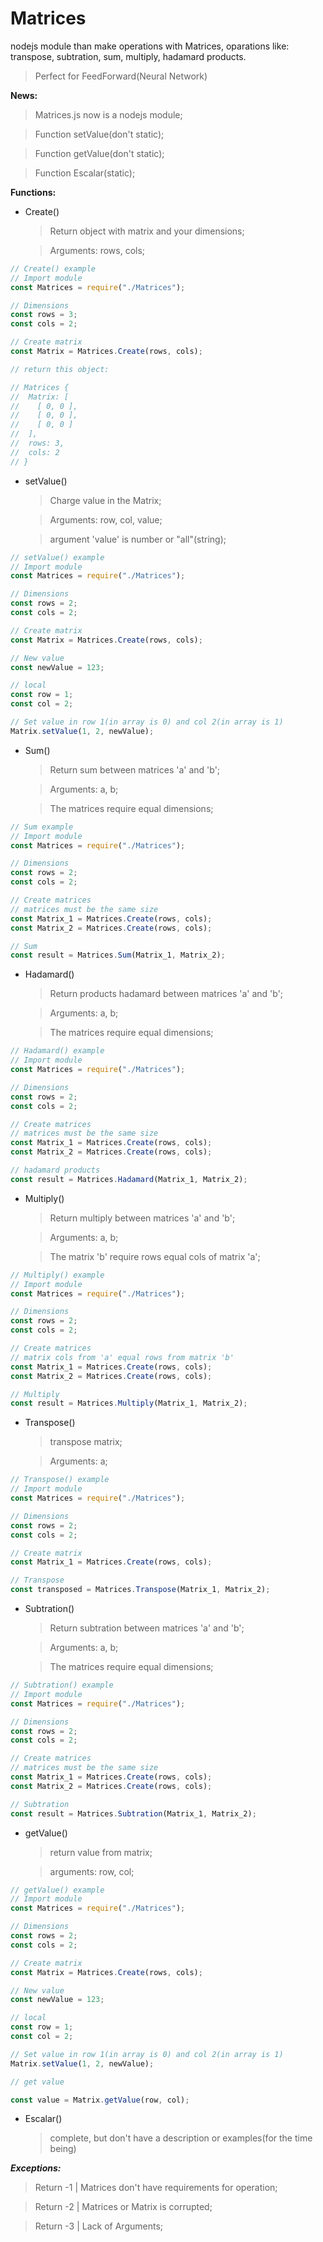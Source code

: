 # Matrices
nodejs module than make operations with Matrices, oparations like: transpose, subtration, sum, multiply, hadamard products.
>Perfect for FeedForward(Neural Network)

**News:**
  >Matrices.js now is a nodejs module;

  > Function setValue(don't static);
  
  > Function getValue(don't static);

  > Function Escalar(static);

**Functions:**

* Create()
  >Return object with matrix and your dimensions;
  
  >Arguments: rows, cols;
```js
// Create() example
// Import module
const Matrices = require("./Matrices");

// Dimensions
const rows = 3;
const cols = 2;

// Create matrix
const Matrix = Matrices.Create(rows, cols);

// return this object:

// Matrices {
//  Matrix: [ 
//    [ 0, 0 ],
//    [ 0, 0 ],
//    [ 0, 0 ] 
//  ],
//  rows: 3,
//  cols: 2
// }

```
* setValue()
  >Charge value in the Matrix;

  >Arguments: row, col, value;

  >argument 'value' is number or "all"(string);
```js
// setValue() example
// Import module
const Matrices = require("./Matrices");

// Dimensions
const rows = 2;
const cols = 2;

// Create matrix
const Matrix = Matrices.Create(rows, cols);

// New value
const newValue = 123;

// local
const row = 1;
const col = 2;

// Set value in row 1(in array is 0) and col 2(in array is 1)
Matrix.setValue(1, 2, newValue);

```
* Sum()
  >Return sum between matrices 'a' and 'b';
  
  >Arguments: a, b;
  
  >The matrices require equal dimensions;
```js
// Sum example
// Import module
const Matrices = require("./Matrices");

// Dimensions
const rows = 2;
const cols = 2;

// Create matrices
// matrices must be the same size
const Matrix_1 = Matrices.Create(rows, cols);
const Matrix_2 = Matrices.Create(rows, cols);

// Sum
const result = Matrices.Sum(Matrix_1, Matrix_2);

```
* Hadamard()
  >Return products hadamard between matrices 'a' and 'b';
  
  >Arguments: a, b;
  
  >The matrices require equal dimensions;
```js
// Hadamard() example
// Import module
const Matrices = require("./Matrices");

// Dimensions
const rows = 2;
const cols = 2;

// Create matrices
// matrices must be the same size
const Matrix_1 = Matrices.Create(rows, cols);
const Matrix_2 = Matrices.Create(rows, cols);

// hadamard products
const result = Matrices.Hadamard(Matrix_1, Matrix_2);

```
* Multiply()
  >Return multiply between matrices 'a' and 'b';
  
  >Arguments: a, b;

  >The matrix 'b' require rows equal cols of matrix 'a';
```js
// Multiply() example
// Import module
const Matrices = require("./Matrices");

// Dimensions
const rows = 2;
const cols = 2;

// Create matrices
// matrix cols from 'a' equal rows from matrix 'b'
const Matrix_1 = Matrices.Create(rows, cols);
const Matrix_2 = Matrices.Create(rows, cols);

// Multiply
const result = Matrices.Multiply(Matrix_1, Matrix_2);

```
* Transpose()
  >transpose matrix;
  
  >Arguments: a;
```js
// Transpose() example
// Import module
const Matrices = require("./Matrices");

// Dimensions
const rows = 2;
const cols = 2;

// Create matrix
const Matrix_1 = Matrices.Create(rows, cols);

// Transpose
const transposed = Matrices.Transpose(Matrix_1, Matrix_2);

```
* Subtration()
  >Return subtration between matrices 'a' and 'b';
  
  >Arguments: a, b;
  
  >The matrices require equal dimensions;
```js
// Subtration() example
// Import module
const Matrices = require("./Matrices");

// Dimensions
const rows = 2;
const cols = 2;

// Create matrices
// matrices must be the same size
const Matrix_1 = Matrices.Create(rows, cols);
const Matrix_2 = Matrices.Create(rows, cols);

// Subtration
const result = Matrices.Subtration(Matrix_1, Matrix_2);

```
* getValue()
  > return value from matrix;

  > arguments: row, col;
```js
// getValue() example
// Import module
const Matrices = require("./Matrices");

// Dimensions
const rows = 2;
const cols = 2;

// Create matrix
const Matrix = Matrices.Create(rows, cols);

// New value
const newValue = 123;

// local
const row = 1;
const col = 2;

// Set value in row 1(in array is 0) and col 2(in array is 1)
Matrix.setValue(1, 2, newValue);

// get value

const value = Matrix.getValue(row, col);

```
* Escalar()
  >complete, but don't have a description or examples(for the time being)

***Exceptions:***

  >Return -1 | Matrices don't have requirements for operation;

  >Return -2 | Matrices or Matrix is corrupted;

  >Return -3 | Lack of Arguments;
